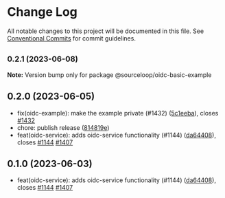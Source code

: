 # Change Log

All notable changes to this project will be documented in this file.
See [Conventional Commits](https://conventionalcommits.org) for commit guidelines.

## <small>0.2.1 (2023-06-08)</small>

**Note:** Version bump only for package @sourceloop/oidc-basic-example





## 0.2.0 (2023-06-05)

* fix(oidc-example): make the example private (#1432) ([5c1eeba](https://github.com/sourcefuse/loopback4-microservice-catalog/commit/5c1eeba)), closes [#1432](https://github.com/sourcefuse/loopback4-microservice-catalog/issues/1432)
* chore: publish release ([814819e](https://github.com/sourcefuse/loopback4-microservice-catalog/commit/814819e))
* feat(oidc-service): adds oidc-service functionality (#1144) ([da64408](https://github.com/sourcefuse/loopback4-microservice-catalog/commit/da64408)), closes [#1144](https://github.com/sourcefuse/loopback4-microservice-catalog/issues/1144) [#1407](https://github.com/sourcefuse/loopback4-microservice-catalog/issues/1407)





## 0.1.0 (2023-06-03)

* feat(oidc-service): adds oidc-service functionality (#1144) ([da64408](https://github.com/sourcefuse/loopback4-microservice-catalog/commit/da64408)), closes [#1144](https://github.com/sourcefuse/loopback4-microservice-catalog/issues/1144) [#1407](https://github.com/sourcefuse/loopback4-microservice-catalog/issues/1407)
